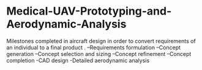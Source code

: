 # Medical-UAV-Prototyping-and-Aerodynamic-Analysis

Milestones completed in aircraft design in order to convert requirements of an individual to a final
product .
–Requirements formulation
–Concept generation
–Concept selection and sizing
–Concept refinement
–Concept completion
-CAD design
-Detailed aerodynamic analysis
